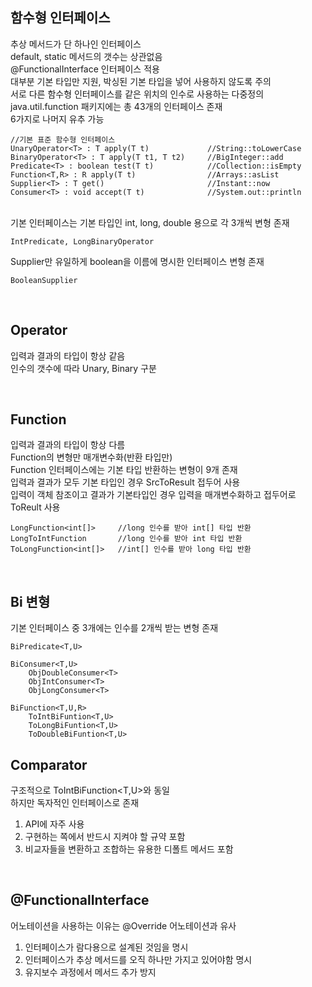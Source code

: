 ## 함수형 인터페이스
추상 메서드가 단 하나인 인터페이스  
default, static 메서드의 갯수는 상관없음  
@FunctionalInterface 인터페이스 적용  
대부분 기본 타입만 지원, 박싱된 기본 타입을 넣어 사용하지 않도록 주의  
서로 다른 함수형 인터페이스를 같은 위치의 인수로 사용하는 다중정의   
java.util.function 패키지에는 총 43개의 인터페이스 존재  
6가지로 나머지 유추 가능  

````
//기본 표준 함수형 인터페이스
UnaryOperator<T> : T apply(T t)             //String::toLowerCase
BinaryOperator<T> : T apply(T t1, T t2)     //BigInteger::add
Predicate<T> : boolean test(T t)            //Collection::isEmpty
Function<T,R> : R apply(T t)                //Arrays::asList
Supplier<T> : T get()                       //Instant::now
Consumer<T> : void accept(T t)              //System.out::println
````

<br>
기본 인터페이스는 기본 타입인 int, long, double 용으로 각 3개씩 변형 존재  
    
    IntPredicate, LongBinaryOperator  
    
Supplier만 유일하게 boolean을 이름에 명시한 인터페이스 변형 존재  
  
    BooleanSupplier  

<br>

## Operator
입력과 결과의 타입이 항상 같음  
인수의 갯수에 따라 Unary, Binary 구분  

<br>

## Function
입력과 결과의 타입이 항상 다름  
Function의 변형만 매개변수화(반환 타입만)  
Function 인터페이스에는 기본 타입 반환하는 변형이 9개 존재  
입력과 결과가 모두 기본 타입인 경우 SrcToResult 접두어 사용  
입력이 객체 참조이고 결과가 기본타입인 경우 입력을 매개변수화하고 접두어로 ToReult 사용  

````
LongFunction<int[]>     //long 인수를 받아 int[] 타입 반환
LongToIntFunction       //long 인수를 받아 int 타입 반환
ToLongFunction<int[]>   //int[] 인수를 받아 long 타입 반환
````

<br>

## Bi 변형
기본 인터페이스 중 3개에는 인수를 2개씩 받는 변형 존재  

````
BiPredicate<T,U>

BiConsumer<T,U>
    ObjDoubleConsumer<T>
    ObjIntConsumer<T>
    ObjLongConsumer<T>

BiFunction<T,U,R>
    ToIntBiFuntion<T,U>
    ToLongBiFuntion<T,U>
    ToDoubleBiFuntion<T,U>
````

## Comparator
구조적으로 ToIntBiFunction<T,U>와 동일  
하지만 독자적인 인터페이스로 존재  

1. API에 자주 사용  
2. 구현하는 쪽에서 반드시 지켜야 할 규약 포함  
3. 비교자들을 변환하고 조합하는 유용한 디폴트 메서드 포함  

<br>

## @FunctionalInterface
어노테이션을 사용하는 이유는 @Override 어노테이션과 유사  
    
1. 인터페이스가 람다용으로 설계된 것임을 명시  
2. 인터페이스가 추상 메서드를 오직 하나만 가지고 있어야함 명시  
3. 유지보수 과정에서 메서드 추가 방지  

<br>

